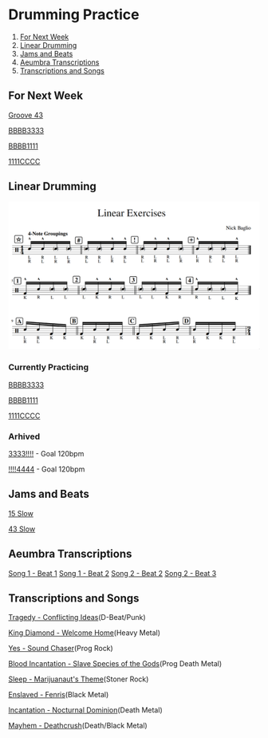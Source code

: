 # Drumming Practice

1. [For Next Week](#for-next-week)
2. [Linear Drumming](#linear-drumming)
3. [Jams and Beats](#jams-and-beats)
4. [Aeumbra Transcriptions](#aeumbra-transcriptions)
5. [Transcriptions and Songs](#transcriptions-and-songs)


## For Next Week

[Groove 43](https://gscribe.com/share/JJ8BTn6bobkYGgaC6)

[BBBB3333](https://gscribe.com/share/Dyr8iHxb9nHbpBoN8)

[BBBB1111](https://gscribe.com/share/wd3b6mDTSm4CN2Vx5)

[1111CCCC](https://gscribe.com/share/4F69aJ7JPqY3Ljhu5)

## Linear Drumming
![LinearDrumming](images/linear.png)

### Currently Practicing

[BBBB3333](https://gscribe.com/share/Dyr8iHxb9nHbpBoN8)

[BBBB1111](https://gscribe.com/share/wd3b6mDTSm4CN2Vx5)

[1111CCCC](https://gscribe.com/share/iG5LuN86HAUm1chn8)

### Arhived

[3333!!!!](https://gscribe.com/share/ECp5SYowyZDmxDqC7) - Goal 120bpm

[!!!!4444](https://gscribe.com/share/paPURAiaNmXMz4hQA) - Goal 120bpm

## Jams and Beats

[15 Slow](https://github.com/gennarocc/drumming-practice/assets/13220093/56c961d4-d3ca-494d-8617-4ab5eaba974f)

[43 Slow](audio/43-slow.mov)

## Aeumbra Transcriptions

[Song 1 - Beat 1](https://gscribe.com/share/4Bw7e2W48mPmcaHW9)
[Song 1 - Beat 2](https://gscribe.com/share/h6M1JjsDvSyQn8zj7)
[Song 2 - Beat 2](https://gscribe.com/share/sespSnjFTU8aq3jx6)
[Song 2 - Beat 3](https://gscribe.com/share/UAENRBxsLKRUj6t68)


## Transcriptions and Songs
[Tragedy - Conflicting Ideas](https://www.youtube.com/watch?v=1zqY32kvKkw)(D-Beat/Punk)

[King Diamond - Welcome Home](https://www.youtube.com/watch?v=l4lqFJWfDxs)(Heavy Metal)

[Yes - Sound Chaser](https://www.youtube.com/watch?v=d9_5kd4b5fU)(Prog Rock)

[Blood Incantation - Slave Species of the Gods](https://www.youtube.com/watch?v=kqnc7XYMc4k)(Prog Death Metal)

[Sleep - Marijuanaut's Theme](https://www.youtube.com/watch?v=AMUaWc46_0U)(Stoner Rock)

[Enslaved - Fenris](https://www.youtube.com/watch?v=PChTzbvVGI8)(Black Metal)

[Incantation - Nocturnal Dominion](https://www.youtube.com/watch?v=E-XyZD1PNGI)(Death Metal)

[Mayhem - Deathcrush](https://www.youtube.com/watch?v=Dgzmgk9IhAA)(Death/Black Metal)


